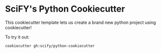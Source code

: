 # SciFY's Python Cookiecutter

This cookiecutter template lets us create a brand new python project using cookiecutter!

To try it out: 
```
cookiecutter gh:scify/python-cookiecutter
```
